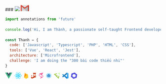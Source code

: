 <div>
  ### <img src="https://media.giphy.com/media/VgCDAzcKvsR6OM0uWg/giphy.gif" width="50">
  <a><img height="20" src="https://raw.githubusercontent.com/cothvbdnnn/cothvbdnnn/main/icons/gmail.png"></a>&nbsp;
</div>

```javascript
import annotations from 'future'

console.log('Hi, I am Thành, a passionate self-taught Frontend developer')

const Thanh = {
  code: ['Javascript', 'Typescript', 'PHP', 'HTML', 'CSS'],
  tools: ['Vue', 'React', 'Jest'],
  architecture: ['Microfrontend'],
  challenge: 'I am doing the "300 bài code thiếu nhi"'
}
```
<p>
  <img height="20" src="https://raw.githubusercontent.com/cothvbdnnn/cothvbdnnn/main/icons/vue.png">&nbsp;
  <img height="20" src="https://raw.githubusercontent.com/cothvbdnnn/cothvbdnnn/main/icons/react.png">&nbsp;
  <img height="20" src="https://raw.githubusercontent.com/cothvbdnnn/cothvbdnnn/main/icons/firebase.png">&nbsp;
  <img height="20" src="https://raw.githubusercontent.com/cothvbdnnn/cothvbdnnn/main/icons/jest.png">&nbsp;
  <img height="20" src="https://raw.githubusercontent.com/cothvbdnnn/cothvbdnnn/main/icons/singlespa.png">&nbsp;
  <img height="20" src="https://raw.githubusercontent.com/cothvbdnnn/cothvbdnnn/main/icons/webpack.png">&nbsp;
  <img height="20" src="https://raw.githubusercontent.com/cothvbdnnn/cothvbdnnn/main/icons/emmet.png">&nbsp;
  <img height="20" src="https://raw.githubusercontent.com/cothvbdnnn/cothvbdnnn/main/icons/visual.png">&nbsp;
  <img height="20" src="https://raw.githubusercontent.com/cothvbdnnn/cothvbdnnn/main/icons/eslint.png">&nbsp;
</p>
